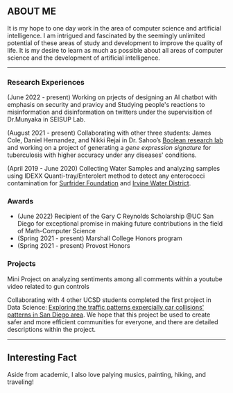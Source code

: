 ## ABOUT ME

It is my hope to one day work in the area of computer science and artificial intelligence. I am intrigued and fascinated by the seemingly unlimited potential of these areas of study and development to improve the quality of life. It is my desire to learn as much as possible about all areas of computer science and the development of artificial intelligence.

---

### Research Experiences
(June 2022 - present)
Working on prjects of designing an AI chatbot with emphasis on security and pravicy and Studying people's reactions to misinformation and disinformation on twitters under the supervisition of Dr.Munyaka in SEISUP Lab. 

(August 2021 - present)
Collaborating with other three students: James Cole, Daniel Hernandez, and Nikki Rejai in Dr. Sahoo’s [Boolean research lab](https://sites.google.com/view/debashis-sahoo) and working on a project of generating a *gene expression signature* for tuberculosis with higher accuracy under any diseases' conditions. 

(April 2019 - June 2020)
Collecting Water Samples and analyzing samples using IDEXX Quanti-tray/Enterolert method to detect any enterococci contamination for [Surfrider Foundation](https://www.surfrider.org/) and [Irvine Water District](https://www.irwd.com/).
 
### Awards 
- (June 2022) Recipient of the Gary C Reynolds Scholarship @UC San Diego for exceptional promise in making future contributions in the field of Math-Computer Science 
- (Spring 2021 - present) Marshall College Honors program
- (Spring 2021 - present) Provost Honors 

### Projects
Mini Project on analyzing sentiments among all comments within a youtube video related to gun controls 

Collaborating with 4 other UCSD students completed the first project in Data Science: [Exploring the traffic patterns expercially car collisions' patterns in San Diego area](). We hope that this project be used to create safer and more efficient communities for everyone, and there are detailed descriptions within the project. 

---

## Interesting Fact
Aside from academic, I also love palying musics, painting, hiking, and traveling!



